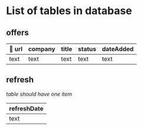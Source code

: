 # List of tables in database

## offers

| 🔑 url | company | title | status | dateAdded |
| ------ | ------- | ----- | ------ | --------- |
| text   | text    | text  | text   | text      |

## refresh

_table should have one item_

| refreshDate |
| ----------- |
| text        |
